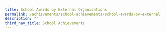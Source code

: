 ```yaml
---
title: School Awards by External Organisations
permalink: /achievements/school-achievements/school-awards-by-external-organisations/
description: ""
third_nav_title: School Achievements
---
```

